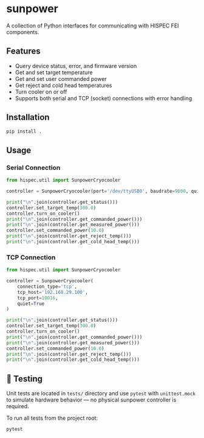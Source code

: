 # sunpower

A collection of Python interfaces for communicating with HISPEC FEI components.

## Features

- Query device status, error, and firmware version
- Get and set target temperature
- Get and set user commanded power
- Get reject and cold head temperatures
- Turn cooler on or off
- Supports both serial and TCP (socket) connections with error handling

## Installation

```bash
pip install .
```

## Usage
### Serial Connection
```python
from hispec.util import SunpowerCryocooler

controller = SunpowerCryocooler(port='/dev/ttyUSB0', baudrate=9600, quiet=True)

print("\n".join(controller.get_status()))
controller.set_target_temp(300.0)
controller.turn_on_cooler()
print("\n".join(controller.get_commanded_power()))
print("\n".join(controller.get_measured_power()))
controller.set_commanded_power(10.0)
print("\n".join(controller.get_reject_temp()))
print("\n".join(controller.get_cold_head_temp()))
```

### TCP Connection
```python
from hispec.util import SunpowerCryocooler

controller = SunpowerCryocooler(
    connection_type='tcp',
    tcp_host='192.168.29.100',
    tcp_port=10016,
    quiet=True
)

print("\n".join(controller.get_status()))
controller.set_target_temp(300.0)
controller.turn_on_cooler()
print("\n".join(controller.get_commanded_power()))
print("\n".join(controller.get_measured_power()))
controller.set_commanded_power(10.0)
print("\n".join(controller.get_reject_temp()))
print("\n".join(controller.get_cold_head_temp()))
```

## 🧪 Testing
Unit tests are located in `tests/` directory and use `pytest` with `unittest.mock` to simulate hardware behavior — no physical sunpower controller is required.

To run all tests from the project root:

```bash
pytest
```

